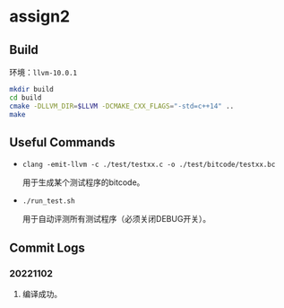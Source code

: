 # assign2

## Build
环境：```llvm-10.0.1```
```sh
mkdir build
cd build
cmake -DLLVM_DIR=$LLVM -DCMAKE_CXX_FLAGS="-std=c++14" ..
make
```

## Useful Commands
- ```clang -emit-llvm -c ./test/testxx.c -o ./test/bitcode/testxx.bc```

    用于生成某个测试程序的bitcode。

- ```./run_test.sh```

    用于自动评测所有测试程序（必须关闭DEBUG开关）。

## Commit Logs

### 20221102
1. 编译成功。